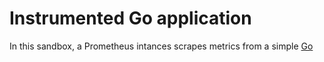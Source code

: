 # Instrumented Go application

In this sandbox, a Prometheus intances scrapes metrics from a simple [Go](https://golang.org)